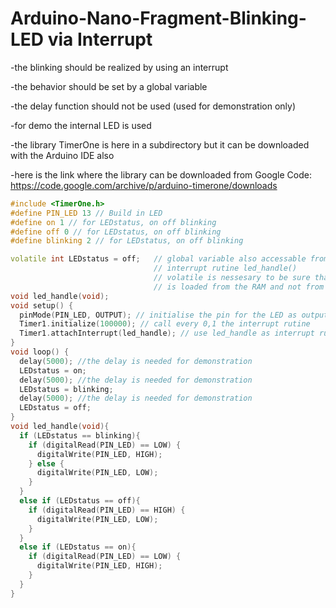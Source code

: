 # Arduino-Nano-Fragment-Blinking-LED via Interrupt
 -the blinking should be realized by using an interrupt

 -the behavior should be set by a global variable

 -the delay function should not be used (used for demonstration only)

 -for demo the internal LED is used

 -the library TimerOne is here in a subdirectory but it can be downloaded with the Arduino IDE also

 -here is the link where the library can be downloaded from Google Code:
    https://code.google.com/archive/p/arduino-timerone/downloads

```cpp
#include <TimerOne.h>
#define PIN_LED 13 // Build in LED
#define on 1 // for LEDstatus, on off blinking
#define off 0 // for LEDstatus, on off blinking
#define blinking 2 // for LEDstatus, on off blinking

volatile int LEDstatus = off;   // global variable also accessable from
                                // interrupt rutine led_handle()
                                // volatile is nessesary to be sure that the variable
                                // is loaded from the RAM and not from a storage register
void led_handle(void);
void setup() {
  pinMode(PIN_LED, OUTPUT); // initialise the pin for the LED as output
  Timer1.initialize(100000); // call every 0,1 the interrupt rutine
  Timer1.attachInterrupt(led_handle); // use led_handle as interrupt rutine
}
void loop() {
  delay(5000); //the delay is needed for demonstration
  LEDstatus = on;
  delay(5000); //the delay is needed for demonstration
  LEDstatus = blinking;
  delay(5000); //the delay is needed for demonstration
  LEDstatus = off;
}
void led_handle(void){
  if (LEDstatus == blinking){
    if (digitalRead(PIN_LED) == LOW) {
      digitalWrite(PIN_LED, HIGH);
    } else {
      digitalWrite(PIN_LED, LOW);
    }
  }
  else if (LEDstatus == off){
    if (digitalRead(PIN_LED) == HIGH) {
      digitalWrite(PIN_LED, LOW);
    }
  }
  else if (LEDstatus == on){
    if (digitalRead(PIN_LED) == LOW) {
      digitalWrite(PIN_LED, HIGH);
    }
  }
}
```



 
 





